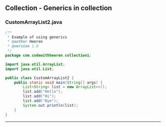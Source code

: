 ## Collection - Generics in collection
### CustomArrayList2.java

```java
/**
 * Example of using generics
 * @author Heeren
 * @version 1.0
 */
package com.codewithheeren.collection1;

import java.util.ArrayList;
import java.util.List;

public class CustomArrayList2 {
	public static void main(String[] args) {
		List<String> list = new ArrayList<>();
		list.add("Hello");
		list.add("Hi");
		list.add("Bye");
		System.out.println(list);
	}
}
```
---
